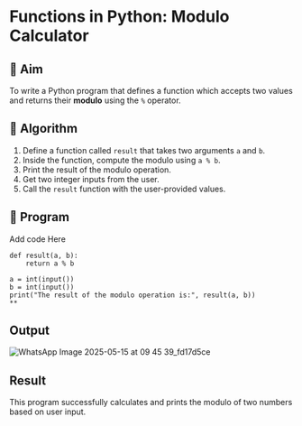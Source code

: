 # Functions in Python: Modulo Calculator

## 🎯 Aim
To write a Python program that defines a function which accepts two values and returns their **modulo** using the `%` operator.

## 🧠 Algorithm
1. Define a function called `result` that takes two arguments `a` and `b`.
2. Inside the function, compute the modulo using `a % b`.
3. Print the result of the modulo operation.
4. Get two integer inputs from the user.
5. Call the `result` function with the user-provided values.

## 🧾 Program
Add code Here
```
def result(a, b):
    return a % b

a = int(input())
b = int(input())
print("The result of the modulo operation is:", result(a, b))
**
```
## Output
![WhatsApp Image 2025-05-15 at 09 45 39_fd17d5ce](https://github.com/user-attachments/assets/69121925-9ee5-4da8-ae00-5450ea1e72d7)



## Result
This program successfully calculates and prints the modulo of two numbers based on user input.
